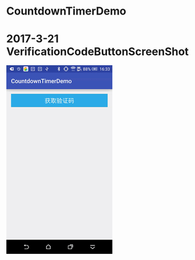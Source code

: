 # CountdownTimerDemo

# 2017-3-21 VerificationCodeButtonScreenShot

![VerificationCodeButton](https://github.com/xfkang/CountdownTimerDemo/blob/master/screenshot/VerificationCodeButton.gif)